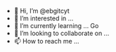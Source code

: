 - 👋 Hi, I’m @ebgitcyt
- 👀 I’m interested in ...
- 🌱 I’m currently learning ... Go
- 💞️ I’m looking to collaborate on ...
- 📫 How to reach me ...

<!---
ebgitcyt/ebgitcyt is a ✨ special ✨ repository because its `README.md` (this file) appears on your GitHub profile.
You can click the Preview link to take a look at your changes.
--->
